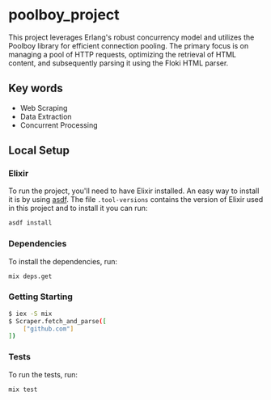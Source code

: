 # poolboy_project
This project leverages Erlang's robust concurrency model and utilizes the Poolboy library for efficient connection pooling. The primary focus is on managing a pool of HTTP requests, optimizing the retrieval of HTML content, and subsequently parsing it using the Floki HTML parser.

## Key words

- Web Scraping
- Data Extraction
- Concurrent Processing

## Local Setup

### Elixir

To run the project, you'll need to have Elixir installed. An easy way to install it is by using [asdf](https://asdf-vm.com/#/core-manage-asdf-vm). The file `.tool-versions` contains the version of Elixir used in this project and to install it you can run:

```bash
asdf install
```

### Dependencies

To install the dependencies, run:

```bash
mix deps.get
```

### Getting Starting

```bash
$ iex -S mix
$ Scraper.fetch_and_parse([
    ["github.com"]
])
```
### Tests

To run the tests, run:

```bash
mix test
```

